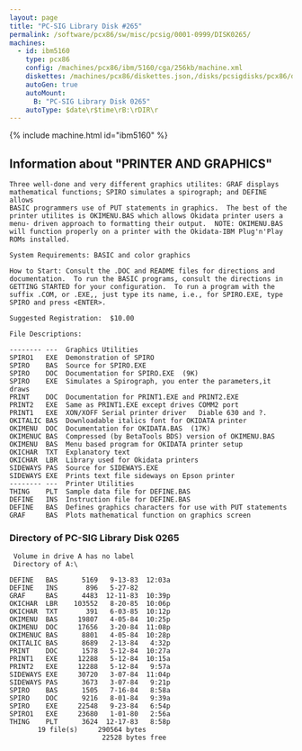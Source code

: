 ```yaml
---
layout: page
title: "PC-SIG Library Disk #265"
permalink: /software/pcx86/sw/misc/pcsig/0001-0999/DISK0265/
machines:
  - id: ibm5160
    type: pcx86
    config: /machines/pcx86/ibm/5160/cga/256kb/machine.xml
    diskettes: /machines/pcx86/diskettes.json,/disks/pcsigdisks/pcx86/diskettes.json
    autoGen: true
    autoMount:
      B: "PC-SIG Library Disk 0265"
    autoType: $date\r$time\rB:\rDIR\r
---
```


{% include machine.html id="ibm5160" %}

## Information about "PRINTER AND GRAPHICS"

    Three well-done and very different graphics utilites: GRAF displays
    mathematical functions; SPIRO simulates a spirograph; and DEFINE allows
    BASIC programmers use of PUT statements in graphics.  The best of the
    printer utilites is OKIMENU.BAS which allows Okidata printer users a
    menu- driven approach to formatting their output.  NOTE: OKIMENU.BAS
    will function properly on a printer with the Okidata-IBM Plug'n'Play
    ROMs installed.
    
    System Requirements: BASIC and color graphics
    
    How to Start: Consult the .DOC and README files for directions and
    documentation.  To run the BASIC programs, consult the directions in
    GETTING STARTED for your configuration.  To run a program with the
    suffix .COM, or .EXE,, just type its name, i.e., for SPIRO.EXE, type
    SPIRO and press <ENTER>.
    
    Suggested Registration:  $10.00
    
    File Descriptions:
    
    -------- ---  Graphics Utilities
    SPIRO1   EXE  Demonstration of SPIRO
    SPIRO    BAS  Source for SPIRO.EXE
    SPIRO    DOC  Documentation for SPIRO.EXE  (9K)
    SPIRO    EXE  Simulates a Spirograph, you enter the parameters,it draws
    PRINT    DOC  Documentation for PRINT1.EXE and PRINT2.EXE
    PRINT2   EXE  Same as PRINT1.EXE except drives COMM2 port
    PRINT1   EXE  XON/XOFF Serial printer driver   Diable 630 and ?.
    OKITALIC BAS  Downloadable italics font for OKIDATA printer
    OKIMENU  DOC  Documentation for OKIDATA.BAS  (17K)
    OKIMENUC BAS  Compressed (by BetaTools BDS) version of OKIMENU.BAS
    OKIMENU  BAS  Menu based program for OKIDATA printer setup
    OKICHAR  TXT  Explanatory text
    OKICHAR  LBR  Library used for Okidata printers
    SIDEWAYS PAS  Source for SIDEWAYS.EXE
    SIDEWAYS EXE  Prints text file sideways on Epson printer
    -------- ---  Printer Utilities
    THING    PLT  Sample data file for DEFINE.BAS
    DEFINE   INS  Instruction file for DEFINE.BAS
    DEFINE   BAS  Defines graphics characters for use with PUT statements
    GRAF     BAS  Plots mathematical function on graphics screen

### Directory of PC-SIG Library Disk 0265

     Volume in drive A has no label
     Directory of A:\

    DEFINE   BAS      5169   9-13-83  12:03a
    DEFINE   INS       896   5-27-82
    GRAF     BAS      4483  12-11-83  10:39p
    OKICHAR  LBR    103552   8-20-85  10:06p
    OKICHAR  TXT       391   6-03-85  10:12p
    OKIMENU  BAS     19807   4-05-84  10:25p
    OKIMENU  DOC     17656   3-20-84  11:08p
    OKIMENUC BAS      8801   4-05-84  10:28p
    OKITALIC BAS      8689   2-13-84   4:32p
    PRINT    DOC      1578   5-12-84  10:27a
    PRINT1   EXE     12288   5-12-84  10:15a
    PRINT2   EXE     12288   5-12-84   9:57a
    SIDEWAYS EXE     30720   3-07-84  11:04p
    SIDEWAYS PAS      3673   3-07-84   9:21p
    SPIRO    BAS      1505   7-16-84   8:58a
    SPIRO    DOC      9216   8-01-84   9:39a
    SPIRO    EXE     22548   9-23-84   6:54p
    SPIRO1   EXE     23680   1-01-80   2:56a
    THING    PLT      3624  12-17-83   8:58p
           19 file(s)     290564 bytes
                           22528 bytes free
